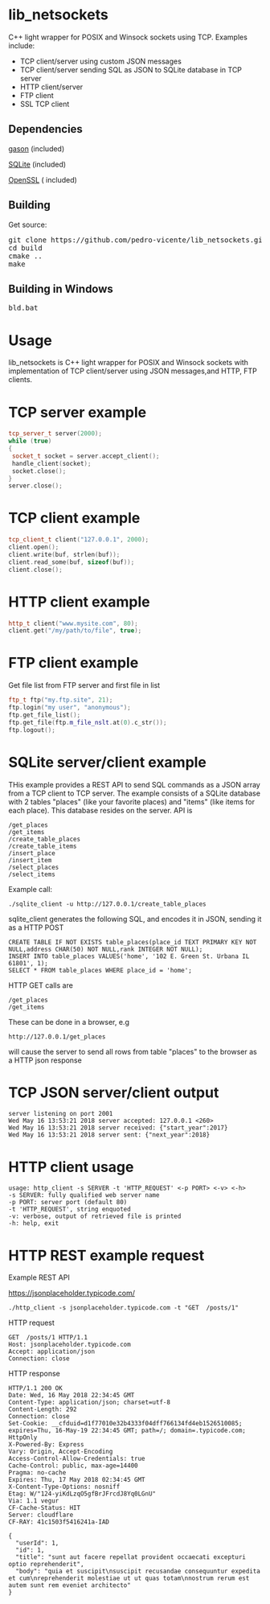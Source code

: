 # lib_netsockets
C++ light wrapper for POSIX and Winsock sockets using TCP. Examples include:
<br /> 
* TCP client/server using custom JSON messages
* TCP client/server sending SQL as JSON to SQLite database in TCP server
* HTTP client/server
* FTP client
* SSL TCP client

Dependencies 
------------

[gason](https://github.com/vivkin/gason) (included)
<br /> 

[SQLite](https://www.sqlite.org/) (included)
<br />

[OpenSSL](https://www.openssl.org/) ( included)
<br />


Building
------------

Get source:
<pre>
git clone https://github.com/pedro-vicente/lib_netsockets.git
cd build
cmake ..
make
</pre>

Building in Windows 
------------
<pre>
bld.bat
</pre>

# Usage
lib_netsockets is C++ light wrapper for POSIX and Winsock sockets with implementation of TCP client/server using JSON messages,and HTTP, FTP clients.

# TCP server example
```c++
tcp_server_t server(2000);
while (true)
{
 socket_t socket = server.accept_client();
 handle_client(socket);
 socket.close();
}
server.close();
```

# TCP client example
```c++
tcp_client_t client("127.0.0.1", 2000);
client.open();
client.write(buf, strlen(buf));
client.read_some(buf, sizeof(buf));
client.close();
```

# HTTP client example
```c++
http_t client("www.mysite.com", 80);
client.get("/my/path/to/file", true);
```

# FTP client example
Get file list from FTP server and first file in list
```c++
ftp_t ftp("my.ftp.site", 21);
ftp.login("my user", "anonymous");
ftp.get_file_list();
ftp.get_file(ftp.m_file_nslt.at(0).c_str());
ftp.logout();
```

# SQLite server/client example


THis example provides a REST API to send SQL commands as a JSON array from a TCP client to TCP server.
The example consists of a SQLite database with 2 tables "places" (like your favorite places) and "items" (like items for each place).
This database resides on the server. API is

```
/get_places
/get_items
/create_table_places
/create_table_items
/insert_place
/insert_item
/select_places
/select_items
```

Example call:

```
./sqlite_client -u http://127.0.0.1/create_table_places
```

sqlite_client generates the following SQL, and encodes it in JSON, sending it as a HTTP POST

```
CREATE TABLE IF NOT EXISTS table_places(place_id TEXT PRIMARY KEY NOT NULL,address CHAR(50) NOT NULL,rank INTEGER NOT NULL);
INSERT INTO table_places VALUES('home', '102 E. Green St. Urbana IL 61801', 1);
SELECT * FROM table_places WHERE place_id = 'home';
```

HTTP GET calls are 

```
/get_places
/get_items
```

These can be done in a browser, e.g

```
http://127.0.0.1/get_places
```

will cause the server to send all rows from table "places" to the browser as a HTTP json response

# TCP JSON server/client output


```
server listening on port 2001
Wed May 16 13:53:21 2018 server accepted: 127.0.0.1 <260>
Wed May 16 13:53:21 2018 server received: {"start_year":2017}
Wed May 16 13:53:21 2018 server sent: {"next_year":2018}
```

# HTTP client usage

```
usage: http_client -s SERVER -t 'HTTP_REQUEST' <-p PORT> <-v> <-h>
-s SERVER: fully qualified web server name
-p PORT: server port (default 80)
-t 'HTTP_REQUEST', string enquoted
-v: verbose, output of retrieved file is printed
-h: help, exit
```

# HTTP REST example request

Example REST API

https://jsonplaceholder.typicode.com/

```
./http_client -s jsonplaceholder.typicode.com -t "GET  /posts/1"
```

HTTP request

```
GET  /posts/1 HTTP/1.1
Host: jsonplaceholder.typicode.com
Accept: application/json
Connection: close
```


HTTP response

```
HTTP/1.1 200 OK
Date: Wed, 16 May 2018 22:34:45 GMT
Content-Type: application/json; charset=utf-8
Content-Length: 292
Connection: close
Set-Cookie: __cfduid=d1f77010e32b4333f04dff766134fd4eb1526510085; expires=Thu, 16-May-19 22:34:45 GMT; path=/; domain=.typicode.com; HttpOnly
X-Powered-By: Express
Vary: Origin, Accept-Encoding
Access-Control-Allow-Credentials: true
Cache-Control: public, max-age=14400
Pragma: no-cache
Expires: Thu, 17 May 2018 02:34:45 GMT
X-Content-Type-Options: nosniff
Etag: W/"124-yiKdLzqO5gfBrJFrcdJ8Yq0LGnU"
Via: 1.1 vegur
CF-Cache-Status: HIT
Server: cloudflare
CF-RAY: 41c1503f5416241a-IAD

{
  "userId": 1,
  "id": 1,
  "title": "sunt aut facere repellat provident occaecati excepturi optio reprehenderit",
  "body": "quia et suscipit\nsuscipit recusandae consequuntur expedita et cum\nreprehenderit molestiae ut ut quas totam\nnostrum rerum est autem sunt rem eveniet architecto"
}
```